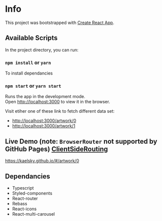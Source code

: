 # Info

This project was bootstrapped with [Create React App](https://github.com/facebook/create-react-app).

## Available Scripts

In the project directory, you can run:

### `npm install` or `yarn`

To install dependancies

### `npm start` or `yarn start`

Runs the app in the development mode.\
Open [http://localhost:3000](http://localhost:3000) to view it in the browser.

Visit etiher one of these link to fetch different data set:
- [http://localhost:3000/artwork/0](http://localhost:3000/artwork/0)
- [http://localhost:3000/artwork/1](http://localhost:3000/artwork/1)

## Live Demo (note: `BrowserRouter` not supported by GitHub Pages) [ClientSideRouting](https://create-react-app.dev/docs/deployment/#notes-on-client-side-routing)
https://kaelsky.github.io/#/artwork/0

## Dependancies

- Typescript
- Styled-components
- React-router
- Rebass
- React-icons
- React-multi-carousel
